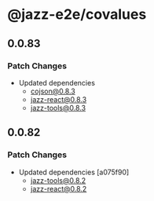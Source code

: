 # @jazz-e2e/covalues

## 0.0.83

### Patch Changes

-   Updated dependencies
    -   cojson@0.8.3
    -   jazz-react@0.8.3
    -   jazz-tools@0.8.3

## 0.0.82

### Patch Changes

-   Updated dependencies [a075f90]
    -   jazz-tools@0.8.2
    -   jazz-react@0.8.2
